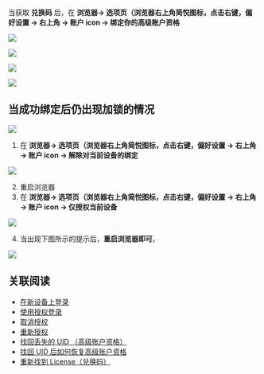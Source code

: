 当获取 **兑换码** 后，在 **浏览器→ 选项页（浏览器右上角简悦图标，点击右键，偏好设置 → 右上角 → 账户 icon → 绑定你的高级账户资格**


![](https://s1.ax1x.com/2020/11/11/BXR1xK.png#crop=0&crop=0&crop=1&crop=1&id=wSSEH&originHeight=1016&originWidth=1180&originalType=binary&ratio=1&rotation=0&showTitle=false&status=done&style=none&title=)


![](https://user-images.githubusercontent.com/81074/131622383-e21601c7-9d70-452a-b145-69be93586406.png#crop=0&crop=0&crop=1&crop=1&id=Ycz6W&originHeight=459&originWidth=679&originalType=binary&ratio=1&rotation=0&showTitle=false&status=done&style=none&title=)


![](https://user-images.githubusercontent.com/81074/131622611-a8ca19f2-9d3d-4884-9231-5fc7eb4bc560.png#crop=0&crop=0&crop=1&crop=1&id=niFuY&originHeight=488&originWidth=666&originalType=binary&ratio=1&rotation=0&showTitle=false&status=done&style=none&title=)


![](https://user-images.githubusercontent.com/81074/141410481-baafa046-46cf-480f-8b32-e94872edebd4.png#crop=0&crop=0&crop=1&crop=1&id=cbmSt&originHeight=427&originWidth=687&originalType=binary&ratio=1&rotation=0&showTitle=false&status=done&style=none&title=)


## 当成功绑定后仍出现加锁的情况


![](https://user-images.githubusercontent.com/81074/131622753-c7d305ba-4b75-472c-b477-9603c2ffc53c.png#crop=0&crop=0&crop=1&crop=1&id=z1Bbb&originHeight=291&originWidth=1062&originalType=binary&ratio=1&rotation=0&showTitle=false&status=done&style=none&title=)


1. 在 **浏览器→ 选项页（浏览器右上角简悦图标，点击右键，偏好设置 → 右上角 → 账户 icon → 解除对当前设备的绑定**



![](https://user-images.githubusercontent.com/81074/131622869-d2f09c1a-e122-4092-8ea3-4f6a1624d405.png#crop=0&crop=0&crop=1&crop=1&id=otA2c&originHeight=185&originWidth=319&originalType=binary&ratio=1&rotation=0&showTitle=false&status=done&style=none&title=)


2.  重启浏览器 
2.  在 **浏览器→ 选项页（浏览器右上角简悦图标，点击右键，偏好设置 → 右上角 → 账户 icon → 仅授权当前设备** 



![](https://user-images.githubusercontent.com/81074/131622958-87916ca3-0a91-49eb-a2fb-0aafb38baf6b.png#crop=0&crop=0&crop=1&crop=1&id=HDvh7&originHeight=285&originWidth=437&originalType=binary&ratio=1&rotation=0&showTitle=false&status=done&style=none&title=)


4. 当出现下图所示的提示后，**重启浏览器即可**。



![](https://user-images.githubusercontent.com/81074/131623059-1f5941c8-92d6-4386-928b-195ed1e23684.png#crop=0&crop=0&crop=1&crop=1&id=nnMx6&originHeight=188&originWidth=596&originalType=binary&ratio=1&rotation=0&showTitle=false&status=done&style=none&title=)


## 关联阅读


-  [在新设备上登录](https://github.com/Kenshin/simpread/discussions/1574) 
-  [使用授权登录](https://github.com/Kenshin/simpread/discussions/1570) 
-  [取消授权](https://github.com/Kenshin/simpread/discussions/1575) 
-  [重新授权](https://github.com/Kenshin/simpread/discussions/1576) 
-  [找回丢失的 UID （高级账户资格）](https://github.com/Kenshin/simpread/discussions/1571) 
-  [找回 UID 后如何恢复高级账户资格](https://github.com/Kenshin/simpread/discussions/1958) 
-  [重新找到 License（兑换码）](https://github.com/Kenshin/simpread/discussions/2756) 
